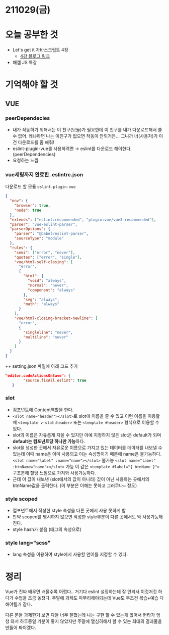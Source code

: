 # 211029(금)

# 오늘 공부한 것

- Let's get it 자바스크립트 4장
  - [4강 블로그 링크](https://kwonsean.tistory.com/13)
- 패캠 JS 특강

# 기억해야 할 것

## VUE

### peerDependecies

- 내가 작동하기 위해서는 이 친구(모듈)가 필요한데 이 친구를 내가 다운로드해서 쓸 수 없어. 왜냐하면 나는 이친구가 없으면 작동이 안되거든... 그니까 너(사용자)가 이건 다운로드를 좀 해줘!
- eslint-plugin-vue를 사용하려면 → eslint를 다운로드 해야한다. (peerDependencies)
- 요청하는 느낌

### vue세팅까지 완료한 .eslintrc.json

다운로드 할 모듈 `eslint-plugin-vue`

```json
{
  "env": {
    "browser": true,
    "node": true
  },
  "extends": ["eslint:recommended", "plugin:vue/vue3-recommended"],
  "parser": "vue-eslint-parser",
  "parserOptions": {
    "parser": "@babel/eslint-parser",
    "sourceType": "module"
  },
  "rules": {
    "semi": ["error", "never"],
    "quotes": ["error", "single"],
    "vue/html-self-closing": [
      "error",
      {
        "html": {
          "void": "always",
          "normal": "never",
          "component": "always"
        },
        "svg": "always",
        "math": "always"
      }
    ],
    "vue/html-closing-bracket-newline": [
      "error",
      {
        "singleline": "never",
        "multiline": "never"
      }
    ]
  }
}
```

++ setting.json 파일에 아래 코드 추가

```json
"editor.codeActionsOnSave": {
        "source.fixAll.eslint": true
   }
```

### slot

- 컴포넌트에 Content역할을 한다.
- `<slot name="header"></slot>`로 slot에 이름을 줄 수 있고 이런 이름을 이용할 때 `<template v-slot:header>` 또는 `<template #header>` 형식으로 이용할 수 있다.
- slot의 이름은 자유롭게 지을 수 있지만 아예 지정하지 않은 slot은 default가 되며 **default는 컴포넌트당 하나만 가능**하다.
- slot을 생성한 곳에서 자유로운 이름으로 가지고 있는 데이터를 데이터를 내보낼 수 있는데 이때 name은 이미 사용되고 이는 속성명이기 때문에 name은 불가능하다.
  `<slot name="label" :name="name"></slot>` 불가능
  `<slot name="label" :btnName="name"></slot>` 가능
  이 값은 `<template #label="{ btnName }">` 구조분해 할당 느낌으로 가져와 사용가능하다.
- 근데 이 값이 내보낸 (slot에서의 값이 아니라) 값이 아닌 사용하는 곳에서의 btnName값을 출력한다. (이 부분은 이해는 못하고 그러쿠나~ 정도)

### style scoped

- 컴포넌트에서 작성한 style 속성을 다른 곳에서 사용 못하게 함
- 만약 scoped를 명시하지 않으면 작성한 style부분이 다른 곳에서도 막 사용가능해진다.
- style hash가 붙음 (태그의 속성으로)

### style lang="scss"

- lang 속성을 이용하여 style에서 사용할 언어를 지정할 수 있다.

# 정리

Vue가 진짜 배우면 배울수록 어렵다.. 거기다 eslint 설정하는데 잘 안되서 이것저것 하다가 수업을 조금 놓쳤다. 주말에 과제도 마무리해야되는데 Vue도 무조건 복습+예습 다 해야될거 같다.

다른 분들 과제한거 보면 다들 너무 잘했는데 나는 구현 할 수 있는게 없어서 현타가 엄청 와서 하루종일 기분이 좋지 않았지만 주말에 열심히해서 할 수 있는 최대의 결과물을 만들어 봐야겠다.
